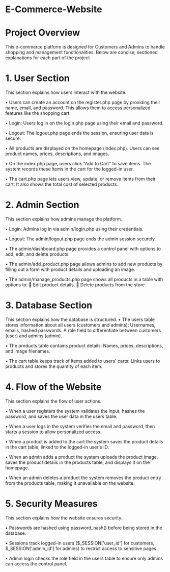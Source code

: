 # E-Commerce-Website
# Project Overview
This e-commerce platform is designed for Customers and Admins to handle shopping and management functionalities. Below are concise, sectioned explanations for each part of the project
# 1. User Section
This section explains how users interact with the website.

•	Users can create an account on the register.php page by providing their name, email, and password. This allows them to access personalized features like the shopping cart.

•	Login: Users log in on the login.php page using their email and password.

•	Logout: The logout.php page ends the session, ensuring user data is secure.

•	All products are displayed on the homepage (index.php). Users can see product names, prices, descriptions, and images.

•	On the index.php page, users click "Add to Cart" to save items. The system records these items in the cart for the logged-in user.

•	The cart.php page lets users view, update, or remove items from their cart. It also shows the total cost of selected products.

# 2. Admin Section
This section explains how admins manage the platform.

•	Login: Admins log in via admin/login.php using their credentials.

•	Logout: The admin/logout.php page ends the admin session securely.

•	The admin/dashboard.php page provides a control panel with options to add, edit, and delete products.

•	The admin/add_product.php page allows admins to add new products by filling out a form with product details and uploading an image.

•	The admin/manage_products.php page shows all products in a table with options to:
	Edit product details.
	Delete products from the store.

# 3. Database Section

This section explains how the database is structured.
•	The users table stores information about all users (customers and admins):
Usernames, emails, hashed passwords.
A role field to differentiate between customers (user) and admins (admin).

•	The products table contains product details:
Names, prices, descriptions, and image filenames.

•	The cart table keeps track of items added to users' carts:
Links users to products and stores the quantity of each item.

# 4. Flow of the Website
This section explains the flow of user actions.

•	When a user registers the system validates the input, hashes the password, and saves the user data in the users table.

•	When a user logs in the system verifies the email and password, then starts a session to allow personalized access.

•	When a product is added to the cart the system saves the product details in the cart table, linked to the logged-in user's ID.

•	When an admin adds a product the system uploads the product image, saves the product details in the products table, and displays it on the homepage.

•	When an admin deletes a product the system removes the product entry from the products table, making it unavailable on the website. 

# 5. Security Measures

This section explains how the website ensures security.

•	Passwords are hashed using password_hash() before being stored in the database.

•	Sessions track logged-in users ($_SESSION['user_id'] for customers, $_SESSION['admin_id'] for admins) to restrict access to sensitive pages.

•	Admin login checks the role field in the users table to ensure only admins can access the control panel.                                                                                                                                                
